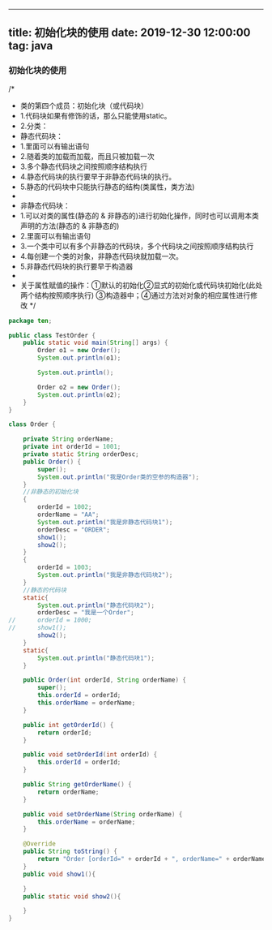 
---              
title:  初始化块的使用
date:   2019-12-30 12:00:00
tag:    java
---
### 初始化块的使用


/*
 * 类的第四个成员：初始化块（或代码块）
 * 1.代码块如果有修饰的话，那么只能使用static。
 * 2.分类：
 * 静态代码块：
 * 1.里面可以有输出语句
 * 2.随着类的加载而加载，而且只被加载一次
 * 3.多个静态代码块之间按照顺序结构执行
 * 4.静态代码块的执行要早于非静态代码块的执行。
 * 5.静态的代码块中只能执行静态的结构(类属性，类方法)
 *
 * 非静态代码块：
 * 1.可以对类的属性(静态的 & 非静态的)进行初始化操作，同时也可以调用本类声明的方法(静态的 & 非静态的)
 * 2.里面可以有输出语句
 * 3.一个类中可以有多个非静态的代码块，多个代码块之间按照顺序结构执行
 * 4.每创建一个类的对象，非静态代码块就加载一次。
 * 5.非静态代码块的执行要早于构造器
 *
 * 关于属性赋值的操作：①默认的初始化②显式的初始化或代码块初始化(此处两个结构按照顺序执行) ③构造器中；④通过方法对对象的相应属性进行修改
 */

```java
package ten;

public class TestOrder {
	public static void main(String[] args) {
		Order o1 = new Order();
		System.out.println(o1);

		System.out.println();

		Order o2 = new Order();
		System.out.println(o2);
	}
}

class Order {

	private String orderName;
	private int orderId = 1001;
	private static String orderDesc;
	public Order() {
		super();
		System.out.println("我是Order类的空参的构造器");
	}
	//非静态的初始化块
	{
		orderId = 1002;
		orderName = "AA";
		System.out.println("我是非静态代码块1");
		orderDesc = "ORDER";
		show1();
		show2();
	}
	{
		orderId = 1003;
		System.out.println("我是非静态代码块2");
	}
	//静态的代码块
	static{
		System.out.println("静态代码块2");
		orderDesc = "我是一个Order";
//		orderId = 1000;
//		show1();
		show2();
	}
	static{
		System.out.println("静态代码块1");
	}

	public Order(int orderId, String orderName) {
		super();
		this.orderId = orderId;
		this.orderName = orderName;
	}

	public int getOrderId() {
		return orderId;
	}

	public void setOrderId(int orderId) {
		this.orderId = orderId;
	}

	public String getOrderName() {
		return orderName;
	}

	public void setOrderName(String orderName) {
		this.orderName = orderName;
	}

	@Override
	public String toString() {
		return "Order [orderId=" + orderId + ", orderName=" + orderName + "]";
	}
	public void show1(){

	}
	public static void show2(){

	}
}
```